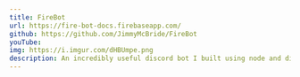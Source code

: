 ```yaml
---
title: FireBot
url: https://fire-bot-docs.firebaseapp.com/
github: https://github.com/JimmyMcBride/FireBot
youTube:
img: https://i.imgur.com/dHBUmpe.png
description: An incredibly useful discord bot I built using node and discord.js. Handles new members joining server, assigning roles and permissions, and other useful tasks!
---
```

